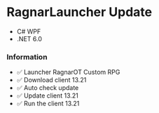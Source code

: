 # RagnarLauncher Update
* C# WPF
* .NET 6.0

### Information

* ✅ Launcher RagnarOT Custom RPG
* ✅ Download client 13.21
* ✅ Auto check update
* ✅ Update client 13.21
* ✅ Run the client 13.21
